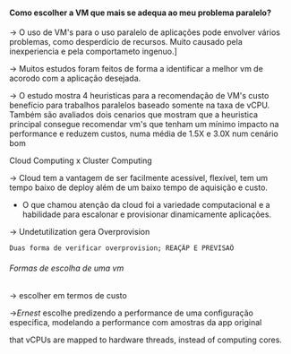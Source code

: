 

#### Como escolher a VM que mais se adequa ao meu problema paralelo?



-> O uso de VM's para o uso paralelo de aplicações pode envolver vários problemas, como desperdício de recursos. Muito causado pela inexperiencia e pela comportameto ingenuo.]


-> Muitos estudos foram feitos de forma a identificar a melhor vm de acorodo com a aplicação desejada.

-> O estudo mostra 4 heuristicas para a recomendação de VM's custo benefício para trabalhos paralelos baseado somente na taxa de vCPU.
	Também são avaliados dois cenarios que mostram que a heuristica principal consegue recomendar vm's que tenham um mínimo impacto na performance e reduzem custos, numa média de 1.5X e 3.0X num cenário bom




Cloud Computing x Cluster Computing


-> Cloud tem a vantagem de ser facilmente acessível, flexível, tem um tempo baixo de deploy além de um baixo tempo de aquisição e custo.

- O que chamou atenção da cloud foi a variedade computacional e a habilidade para escalonar e provisionar dinamicamente aplicações.

-> Undetutilization gera Overprovision

	Duas forma de verificar overprovision; REAÇÃP E PREVISAÕ 


###### Formas de escolha de uma vm

-> escolher em termos de custo

->*Ernest* escolhe predizendo a performance de uma configuração especifica, modelando a performance com amostras da app original


that vCPUs are mapped
to hardware threads, instead of computing cores.
